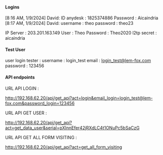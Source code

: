 
#### Logins 
[8:16 AM, 1/9/2024] David: ID anydesk : 1825374886
Password : Aicaindria
[8:17 AM, 1/9/2024] David: username : theo
password : theo23

IP Server : 203.201.163.149
User : Theo
Password : Theo2020
l2tp secret : aicaindria

#### Test User 
user login tester :
username : login_test
email : login_test@lem-fox.com
password : 123456
#### API endpoints

URL API LOGIN : 

http://192.168.62.20/api/get_api?act=login&email_login=login_test@lem-fox.com&password_login=123456

URL API GET USER : 

http://192.168.62.20/api/get_api?act=get_data_user&serial=pXInnEfer42jRXdLC4t1ONuPc5bSaCzG


URL API GET ALL FORM VISITING :

http://192.168.62.20/api/get_api?act=get_all_form_visiting